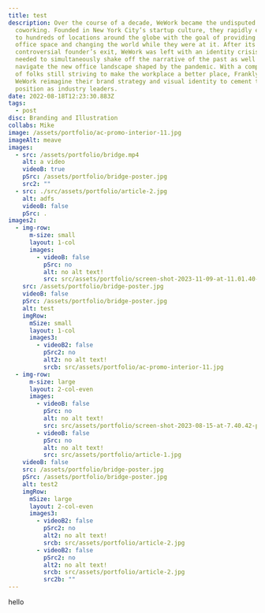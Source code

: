 ```yaml
---
title: test
description: Over the course of a decade, WeWork became the undisputed leader in
  coworking. Founded in New York City’s startup culture, they rapidly expanded
  to hundreds of locations around the globe with the goal of providing flexible
  office space and changing the world while they were at it. After its
  controversial founder’s exit, WeWork was left with an identity crisis. They
  needed to simultaneously shake off the narrative of the past as well as
  navigate the new office landscape shaped by the pandemic. With a company full
  of folks still striving to make the workplace a better place, Franklyn helped
  WeWork reimagine their brand strategy and visual identity to cement their
  position as industry leaders.
date: 2022-08-18T12:23:30.883Z
tags:
  - post
disc: Branding and Illustration
collabs: Mike
image: /assets/portfolio/ac-promo-interior-11.jpg
imageAlt: meave
images:
  - src: /assets/portfolio/bridge.mp4
    alt: a video
    videoB: true
    pSrc: /assets/portfolio/bridge-poster.jpg
    src2: ""
  - src: ./src/assets/portfolio/article-2.jpg
    alt: adfs
    videoB: false
    pSrc: .
images2:
  - img-row:
      m-size: small
      layout: 1-col
      images:
        - videoB: false
          pSrc: no
          alt: no alt text!
          src: src/assets/portfolio/screen-shot-2023-11-09-at-11.01.40-am.png
    src: /assets/portfolio/bridge-poster.jpg
    videoB: false
    pSrc: /assets/portfolio/bridge-poster.jpg
    alt: test
    imgRow:
      mSize: small
      layout: 1-col
      images3:
        - videoB2: false
          pSrc2: no
          alt2: no alt text!
          srcb: src/assets/portfolio/ac-promo-interior-11.jpg
  - img-row:
      m-size: large
      layout: 2-col-even
      images:
        - videoB: false
          pSrc: no
          alt: no alt text!
          src: src/assets/portfolio/screen-shot-2023-08-15-at-7.40.42-pm.png
        - videoB: false
          pSrc: no
          alt: no alt text!
          src: src/assets/portfolio/article-1.jpg
    videoB: false
    src: /assets/portfolio/bridge-poster.jpg
    pSrc: /assets/portfolio/bridge-poster.jpg
    alt: test2
    imgRow:
      mSize: large
      layout: 2-col-even
      images3:
        - videoB2: false
          pSrc2: no
          alt2: no alt text!
          srcb: src/assets/portfolio/article-2.jpg
        - videoB2: false
          pSrc2: no
          alt2: no alt text!
          srcb: src/assets/portfolio/article-2.jpg
          src2b: ""
---
```

hello